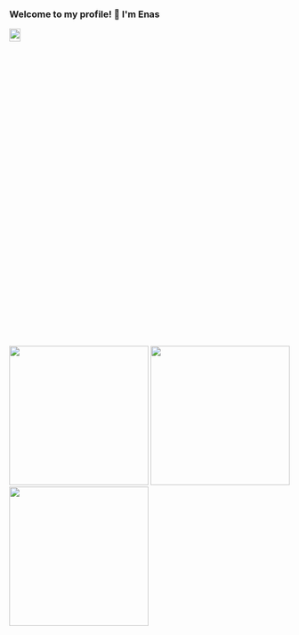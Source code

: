 ### Welcome to my profile! 👋 I'm Enas

<div style="width:100%;height:0;padding-bottom:113%;position:relative;">
<img width="20%" height="20%" style="position:absolute"  src="https://media.giphy.com/media/M1kwSqWl31wtCoMLiB/giphy.gif">
</div>
                      
<img width="250" src="https://media.giphy.com/media/wHRrT9OBtvzCchB9rL/giphy.gif">

<img width="250" src="https://media.giphy.com/media/B4ogVmM2h2VcN8Mjjw/giphy.gif">
                      
<img width="250" src="https://media.giphy.com/media/wcgbmsxrSeEG1thAmI/giphy.gif">


<!--
**enas-elm/enas-elm** is a ✨ _special_ ✨ repository because its `README.md` (this file) appears on your GitHub profile.

Here are some ideas to get you started:

- 🔭 I’m currently working on ...
- 🌱 I’m currently learning ...
- 👯 I’m looking to collaborate on ...
- 🤔 I’m looking for help with ...
- 💬 Ask me about ...
- 📫 How to reach me: ...
- 😄 Pronouns: ...
- ⚡ Fun fact: ...
-->
